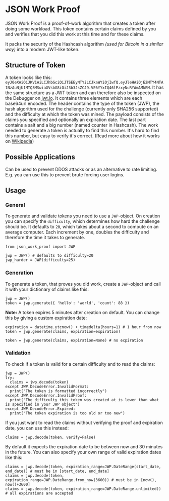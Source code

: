 # JSON Work Proof

JSON Work Proof is a proof-of-work algorithm that creates a token after doing some workload. This token contains certain claims defined by you and verifies that you did this work at this time and for these claims.

It packs the security of the Hashcash algorithm *(used for Bitcoin in a similar way)* into a modern JWT-like token.

## Structure of Token

A token looks like this: `eyJ0eXAiOiJKV1AiLCJhbGciOiJTSEEyNTYiLCJkaWYiOjIwfQ.eyJleHAiOjE2MTY4NTA1NzAuNjU1MTQ3MSwiaGVsbG8iOiJ3b3JsZCJ9.VE6YYxIQ46lPzxyNuRYAmAMkEM`. It has the same structure as a JWT token and can therefore also be inspected on the Debugger on [jwt.io](https://jwt.io).
It contains three elements which are each base64url encoded. The header contains the type of the token (JWP), the hash algorithm used for the challenge (currently only SHA256 supported) and the difficulty at which the token was mined. The payload consists of the claims you specified and optionally an expiration date. The last part contains a salt and a big number (named counter in Hashcash). The work needed to generate a token is actually to find this number. It's hard to find this number, but easy to verify it's correct. (Read more about how it works on [Wikipedia](https://en.wikipedia.org/wiki/Hashcash))


## Possible Applications

Can be used to prevent DDOS attacks or as an alternative to rate limiting. E.g. you can use this to prevent brute forcing user logins.


## Usage

### General

To generate and validate tokens you need to use a `JWP`-object. On creation you can specify the `difficulty`, which determines how hard the challenge should be. It defaults to `20`, which takes about a second to compute on an average computer. Each increment by one, doubles the difficulty and therefore the time it takes to generate.
```
from json_work_proof import JWP

jwp = JWP() # defaults to difficulty=20
jwp_harder = JWP(difficulty=25)
```

### Generation

To generate a token, that proves you did work, create a `JWP`-object and call it with your dictionary of claims like this:
```
jwp = JWP()
token = jwp.generate({ 'hello': 'world', 'count': 88 })
```

**Note:** A token expires 5 minutes after creation on default. You can change this by giving a custom expiration date:
```
expiration = datetime.utcnow() + timedelta(hours=1) # 1 hour from now
token = jwp.generate(claims, expiration=expiration)

token = jwp.generate(claims, expiration=None) # no expiration
```



### Validation

To check if a token is valid for a certain difficulty and to read the claims:
```
jwp = JWP()
try:
  claims = jwp.decode(token)
except JWP.DecodeError.InvalidFormat:
  print("The token is formatted incorrectly")
except JWP.DecodeError.InvalidProof:
  print("The difficulty this token was created at is lower than what is specified in your JWP object")
except JWP.DecodeError.Expired:
  print("The token expiration is too old or too new")
```


If you just want to read the claims without verifying the proof and expiration date, you can use this instead:
```
claims = jwp.decode(token, verify=False)
```

By default it expects the expiration date to be between now and 30 minutes in the future. You can also specify your own range of valid expiration dates like this:
```
claims = jwp.decode(token, expiration_range=JWP.DateRange(start_date, end_date)) # must be in [start_date, end_date]
claims = jwp.decode(token, expiration_range=JWP.DateRange.from_now(3600)) # must be in [now(), now()+3600]
claims = jwp.decode(token, expiration_range=JWP.DateRange.unlimited)) # all expirations are accepted
```

